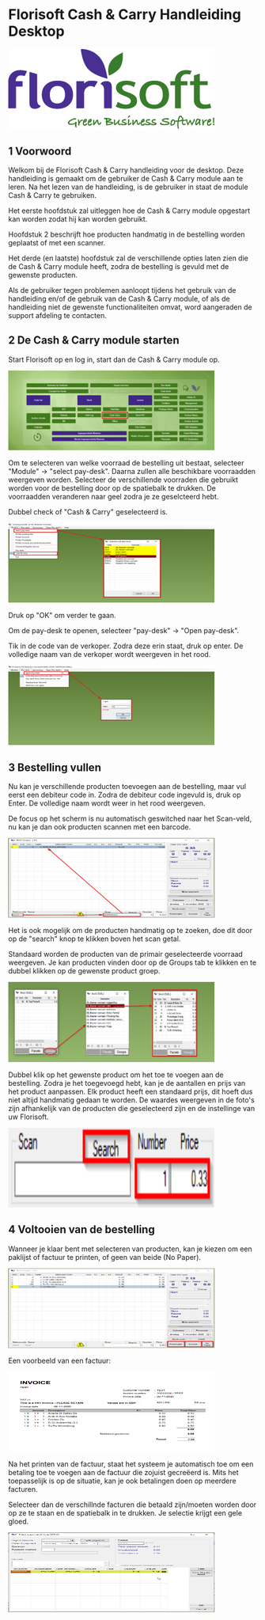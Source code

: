 # **Florisoft Cash & Carry Handleiding Desktop**

<img src=".Cash &amp; Carry Desktop Handleiding\media\image1.jpeg" style="width:4.33958in;height:1.67917in" alt="C:\Users\babs\Pictures\offerte-logo-Florisoft.jpg" />

## 1 Voorwoord

Welkom bij de Florisoft Cash & Carry handleiding voor de desktop. Deze handleiding is gemaakt om de gebruiker de Cash & Carry module aan te leren. Na het lezen van de handleiding, is de gebruiker in staat de module Cash & Carry te gebruiken.

Het eerste hoofdstuk zal uitleggen hoe de Cash & Carry module opgestart kan worden zodat hij kan worden gebruikt.

Hoofdstuk 2 beschrijft hoe producten handmatig in de bestelling worden geplaatst of met een scanner.

Het derde (en laatste) hoofdstuk zal de verschillende opties laten zien die de Cash & Carry module heeft, zodra de bestelling is gevuld met de gewenste producten.

Als de gebruiker tegen problemen aanloopt tijdens het gebruik van de handleiding en/of de gebruik van de Cash & Carry module, of als de handleiding niet de gewenste functionaliteiten omvat, word aangeraden de support afdeling te contacten.

## 2 De Cash & Carry module starten

Start Florisoft op en log in, start dan de Cash & Carry module op.

<img src=".Cash &amp; Carry Desktop Handleiding\media\image2.png" style="width:4.33958in;height:1.67917in" />

Om te selecteren van welke voorraad de bestelling uit bestaat, selecteer "Module" -> "select pay-desk". Daarna zullen alle beschikbare voorraadden weergeven worden.
Selecteer de verschillende voorraden die gebruikt worden voor de bestelling door op de spatiebalk te drukken. De voorraadden veranderen naar geel zodra je ze geselcteerd hebt.

Dubbel check of "Cash & Carry" geselecteerd is.

<img src=".Cash &amp; Carry Desktop Handleiding\media\image3.png" style="width:4.33958in;height:1.67917in" />

Druk op "OK" om verder te gaan.

Om de pay-desk te openen, selecteer "pay-desk" -> "Open pay-desk".

Tik in de code van de verkoper. Zodra deze erin staat, druk op enter. De volledige naam van de verkoper wordt weergeven in het rood.

<img src=".Cash &amp; Carry Desktop Handleiding\media\image4.png" style="width:4.33958in;height:1.67917in" />

## 3 Bestelling vullen

Nu kan je verschillende producten toevoegen aan de bestelling, maar vul eerst een debiteur code in. Zodra de debiteur code ingevuld is, druk op Enter. De volledige naam wordt weer in het rood weergeven.

De focus op het scherm is nu automatisch geswitched naar het Scan-veld, nu kan je dan ook producten scannen met een barcode.

<img src=".Cash &amp; Carry Desktop Handleiding\media\image5.png" style="width:4.33958in;height:1.67917in" />

Het is ook mogelijk om de producten handmatig op te zoeken, doe dit door op de "search" knop te klikken boven het scan getal.

Standaard worden de producten van de primair geselecteerde voorraad weergeven. Je kan producten vinden door op de Groups tab te klikken en te dubbel klikken op de gewenste product groep.

<img src=".Cash &amp; Carry Desktop Handleiding\media\image6.png" style="width:4.33958in;height:1.67917in" />

Dubbel klik op het gewenste product om het toe te voegen aan de bestelling. Zodra je het toegevoegd hebt, kan je de aantallen en prijs van het product aanpassen. Elk product heeft een standaard prijs, dit hoeft dus niet altijd handmatig gedaan te worden. De waardes weergeven in de foto's zijn afhankelijk van de producten die geselecteerd zijn en de instellinge van uw Florisoft.

<img src=".Cash &amp; Carry Desktop Handleiding\media\image7.png" style="width:4.33958in;height:1.67917in" />

## 4 Voltooien van de bestelling

Wanneer je klaar bent met selecteren van producten, kan je kiezen om een paklijst of factuur te printen, of geen van  beide (No Paper).

<img src=".Cash &amp; Carry Desktop Handleiding\media\image8.png" style="width:4.33958in;height:1.67917in" />

Een voorbeeld van een factuur:

<img src=".Cash &amp; Carry Desktop Handleiding\media\image9.png" style="width:4.33958in;height:1.67917in" />

Na het printen van de factuur, staat het systeem je automatisch toe om een betaling toe te voegen aan de factuur die zojuist gecreëerd is. Mits het toepasselijk is op de situatie, kan je ook betalingen doen op meerdere facturen.

Selecteer dan de verschillnde facturen die betaald zijn/moeten worden door op ze te staan en de spatiebalk in te drukken. Je selectie krijgt een gele gloed.

<img src=".Cash &amp; Carry Desktop Handleiding\media\image10.png" style="width:4.33958in;height:1.67917in" />